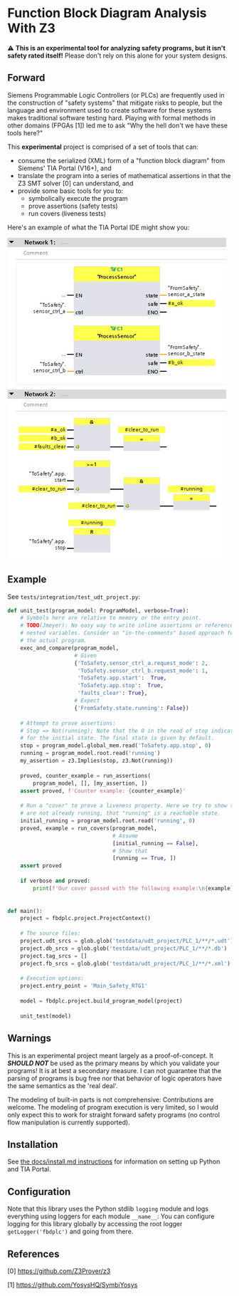 # Function Block Diagram Analysis With Z3

:warning: **This is an experimental tool for analyzing safety programs, but it isn't safety rated itself!** Please don't rely on this alone for your system designs.

## Forward
Siemens Programmable Logic Controllers (or PLCs) are frequently used in the construction of "safety systems" that mitigate risks to people, but the language and environment used to create software for these systems makes traditional software testing hard. Playing with formal methods in other domains (FPGAs [1]) led me to ask "Why the hell don't we have these tools here?"

This **experimental** project is comprised of a set of tools that can:
 - consume the serialized (XML) form of a "function block diagram" from Siemens' TIA Portal (V16+), and
 - translate the program into a series of mathematical assertions in that the Z3 SMT solver [0] can understand, and
 - provide some basic tools for you to:
    - symbolically execute the program
    - prove assertions (safety tests)
    - run covers (liveness tests)

Here's an example of what the TIA Portal IDE might show you:

![example of a function block diagram](docs/fbd.jpg)

## Example

See `tests/integration/test_udt_project.py`:

```python
def unit_test(program_model: ProgramModel, verbose=True):
    # Symbols here are relative to memory or the entry point.
    # TODO(Jmeyer): No easy way to write inline assertions or reference deeply
    # nested variables. Consider an "in-the-comments" based approach for annotating
    # the actual program.
    exec_and_compare(program_model,
                     # Given
                     {'ToSafety.sensor_ctrl_a.request_mode': 2,
                      'ToSafety.sensor_ctrl_b.request_mode': 1,
                      'ToSafety.app.start':  True,
                      'ToSafety.app.stop':  True,
                      'faults_clear': True},
                     # Expect
                     {'FromSafety.state.running': False})

    # Attempt to prove assertions:
    # Stop => Not(running); Note that the 0 in the read of stop indicates we are asking
    # for the initial state. The final state is given by default.
    stop = program_model.global_mem.read('ToSafety.app.stop', 0)
    running = program_model.root.read('running')
    my_assertion = z3.Implies(stop, z3.Not(running))

    proved, counter_example = run_assertions(
        program_model, [], [my_assertion, ])
    assert proved, f'Counter example: {counter_example}'

    # Run a "cover" to prove a liveness property. Here we try to show that, assuming we
    # are not already running, that "running" is a reachable state.
    initial_running = program_model.root.read('running', 0)
    proved, example = run_covers(program_model,
                                 # Assume
                                 [initial_running == False],
                                 # Show that
                                 [running == True, ])
    assert proved

    if verbose and proved:
        print(f'Our cover passed with the following example:\n{example}')


def main():
    project = fbdplc.project.ProjectContext()

    # The source files:
    project.udt_srcs = glob.glob('testdata/udt_project/PLC_1/**/*.udt')
    project.db_srcs = glob.glob('testdata/udt_project/PLC_1/**/*.db')
    project.tag_srcs = []
    project.fb_srcs = glob.glob('testdata/udt_project/PLC_1/**/*.xml')

    # Execution options:
    project.entry_point = 'Main_Safety_RTG1'

    model = fbdplc.project.build_program_model(project)

    unit_test(model)


```

## Warnings

This is an experimental project meant largely as a proof-of-concept. It ***SHOULD NOT*** be used as the primary means by which you validate your programs! It is at best a secondary measure. I can not guarantee that the parsing of programs is bug free nor that behavior of logic operators have the same semantics as the 'real deal'.

The modeling of built-in parts is not comprehensive: Contributions are welcome. The modeling of program execution is very limited, so I would only expect this to work for straight forward safety programs (no control flow manipulation is currently supported).

## Installation
See [the docs/install.md instructions](docs/install.md) for information on setting up Python and TIA Portal.  

## Configuration

Note that this library uses the Python stdlib `logging` module and logs everything using loggers for each module `__name__`: You can configure logging for this library globally by accessing the root logger `getLogger('fbdplc')` and going from there.

## References

[0] https://github.com/Z3Prover/z3

[1] https://github.com/YosysHQ/SymbiYosys

